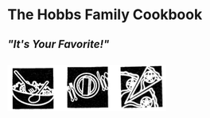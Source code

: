 # The Hobbs Family Cookbook

## *"It's Your Favorite!"*

## ![It's Your Favorite!](extras/TheHobbsFamilyCookbook.png "It's Your Favorite!")
